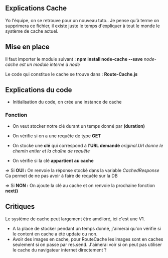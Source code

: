 ## Explications Cache 
Yo l'équipe, on se retrouve pour un nouveau tuto..
Je pense qu'à terme on supprimera ce fichier, il existe juste le temps d'expliquer à tout le monde le système de cache actuel.

## Mise en place
Il faut importer le module suivant : **npm install node-cache --save**
    *node-cache est un module interne à node* 

Le code qui constitue le cache se trouve dans : **Route-Cache.js** 

## Explications du code 
* Initialisation du code, on crée une instance de cache

### Fonction 
* On veut stocker notre clé durant un temps donné par **(duration)**

* On vérifie si on a une requête de type **GET** 

* On stocke une **clé** qui correspond à l'**URL demandé** 
*original.Url donne le chemin entier et la chaîne de requête* 

* On vérifie si la clé **appartient au cache**

=> Si **OUI :** 
    On renvoie la réponse stocké dans la variable *CachedResponse*
    Ca permet de ne pas avoir à faire de requête sur la DB

=> Si **NON :** 
    On ajoute la clé au cache et on renvoie la prochaine fonction **next()**


## Critiques
Le système de cache peut largement être amélioré, ici c'est une V1.
* A la place de stocker pendant un temps donné, j'aimerai qu'on vérifie si le content en cache a été update ou non.
* Avoir des images en cache, pour RouteCache les images sont en caches seulement si on passe par res.send. J'aimerai voir si on peut pas utiliser le cache du navigateur internet directement ? 

